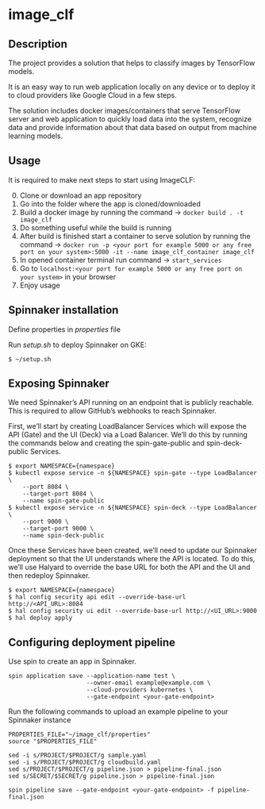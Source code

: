 # image_clf


## Description

The project provides a solution that helps to classify images by TensorFlow models.

It is an easy way to run web application locally on any device or to deploy it to cloud providers like Google Cloud in a few steps.

The solution includes docker images/containers that serve TensorFlow server and web application to quickly load data into the system, recognize data and provide information about that data based on output from machine learning models.


## Usage

It is required to make next steps to start using ImageCLF:

0. Clone or download an app repository
1. Go into the folder where the app is cloned/downloaded
2. Build a docker image by running the command -> `docker build . -t image_clf`
3. Do something useful while the build is running
4. After build is finished start a container to serve solution by running the command -> `docker run -p <your port for example 5000 or any free port on your system>:5000 -it --name image_clf_container image_clf`
5. In opened container terminal run command -> `start_services`
6. Go to `localhost:<your port for example 5000 or any free port on your system>` in your browser
7. Enjoy usage


## Spinnaker installation

Define properties in *properties* file

Run *setup.sh* to deploy Spinnaker on GKE:
```
$ ~/setup.sh
```


## Exposing Spinnaker 

We need Spinnaker’s API running on an endpoint that is publicly reachable. This is required to allow GitHub’s webhooks to reach Spinnaker.

First, we’ll start by creating LoadBalancer Services which will expose the API (Gate) and the UI (Deck) via a Load Balancer. We’ll do this by running the commands below and creating the spin-gate-public and spin-deck-public Services.
```
$ export NAMESPACE={namespace}
$ kubectl expose service -n ${NAMESPACE} spin-gate --type LoadBalancer \
	--port 8084 \
	--target-port 8084 \
	--name spin-gate-public
$ kubectl expose service -n ${NAMESPACE} spin-deck --type LoadBalancer \
	--port 9000 \
	--target-port 9000 \
	--name spin-deck-public
  ```
Once these Services have been created, we’ll need to update our Spinnaker deployment so that the UI understands where the API is located. To do this, we’ll use Halyard to override the base URL for both the API and the UI and then redeploy Spinnaker.
 ```
$ export NAMESPACE={namespace}
$ hal config security api edit --override-base-url http://<API_URL>:8084
$ hal config security ui edit --override-base-url http://<UI_URL>:9000
$ hal deploy apply
  ```



## Configuring deployment pipeline

Use spin to create an app in Spinnaker.
```
spin application save --application-name test \
                      --owner-email example@example.com \
                      --cloud-providers kubernetes \
                      --gate-endpoint <your-gate-endpoint>
```
Run the following commands to upload an example pipeline to your Spinnaker instance
```
PROPERTIES_FILE="~/image_clf/properties"
source "$PROPERTIES_FILE"

sed -i s/PROJECT/$PROJECT/g sample.yaml
sed -i s/PROJECT/$PROJECT/g cloudbuild.yaml
sed s/PROJECT/$PROJECT/g pipeline.json > pipeline-final.json
sed s/SECRET/$SECRET/g pipeline.json > pipeline-final.json

spin pipeline save --gate-endpoint <your-gate-endpoint> -f pipeline-final.json
```


